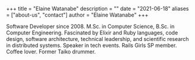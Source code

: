 +++
title = "Elaine Watanabe"
description = ""
date = "2021-06-18"
aliases = ["about-us", "contact"]
author = "Elaine Watanabe"
+++


Software Developer since 2008.
M.Sc. in Computer Science, B.Sc. in Computer Engineering.
Fascinated by Elixir and Ruby languages, code design, software architecture, technical leadership, and scientific research in distributed systems.
Speaker in tech events. Rails Girls SP member. Coffee lover. Former Taiko drummer.
